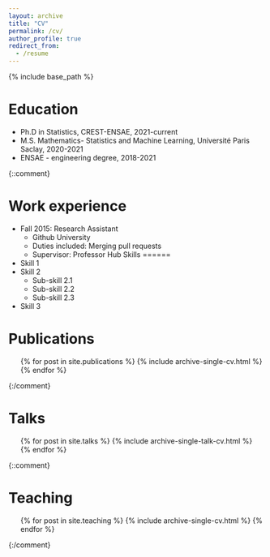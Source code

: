```yaml
---
layout: archive
title: "CV"
permalink: /cv/
author_profile: true
redirect_from:
  - /resume
---
```


{% include base_path %}

Education
======
* Ph.D in Statistics, CREST-ENSAE, 2021-current
* M.S. Mathematics- Statistics and Machine Learning, Université Paris Saclay, 2020-2021
* ENSAE - engineering degree, 2018-2021

{::comment}

Work experience
======
* Fall 2015: Research Assistant
  * Github University
  * Duties included: Merging pull requests
  * Supervisor: Professor Hub
Skills
======
* Skill 1
* Skill 2
  * Sub-skill 2.1
  * Sub-skill 2.2
  * Sub-skill 2.3
* Skill 3

Publications
======
  <ul>{% for post in site.publications %}
    {% include archive-single-cv.html %}
  {% endfor %}</ul>

{:/comment}


Talks
======
  <ul>{% for post in site.talks %}
    {% include archive-single-talk-cv.html %}
  {% endfor %}</ul>


{::comment}

Teaching
======
  <ul>{% for post in site.teaching %}
    {% include archive-single-cv.html %}
  {% endfor %}</ul>

{:/comment}
